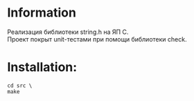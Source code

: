# Information
 
Реализация библиотеки string.h на ЯП С. \
Проект покрыт unit-тестами при помощи библиотеки check.

# Installation:
``` 
cd src \
make
```
